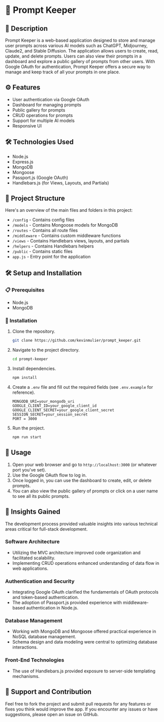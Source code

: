 # 📔 Prompt Keeper

## 📝 Description

Prompt Keeper is a web-based application designed to store and manage user prompts across various AI models such as ChatGPT, Midjourney, Claude2, and Stable Diffusion. The application allows users to create, read, update, and delete prompts. Users can also view their prompts in a dashboard and explore a public gallery of prompts from other users. With Google OAuth for authentication, Prompt Keeper offers a secure way to manage and keep track of all your prompts in one place.

## ⚙️ Features

- User authentication via Google OAuth
- Dashboard for managing prompts
- Public gallery for prompts
- CRUD operations for prompts
- Support for multiple AI models
- Responsive UI

## 🛠 Technologies Used

- Node.js
- Express.js
- MongoDB
- Mongoose
- Passport.js (Google OAuth)
- Handlebars.js (for Views, Layouts, and Partials)

## 📂 Project Structure

Here's an overview of the main files and folders in this project:

- `/config` - Contains config files
- `/models` - Contains Mongoose models for MongoDB
- `/routes` - Contains all route files
- `/middleware` - Contains custom middleware functions
- `/views` - Contains Handlebars views, layouts, and partials
- `/helpers` - Contains Handlebars helpers
- `/public` - Contains static files
- `app.js` - Entry point for the application

## 🛠 Setup and Installation

### 📋 Prerequisites

- Node.js
- MongoDB

### 🔧 Installation

1. Clone the repository.
   
    ```bash
    git clone https://github.com/kevinmulier/prompt_keeper.git
    ```

2. Navigate to the project directory.

    ```bash
    cd prompt-keeper
    ```

3. Install dependencies.

    ```bash
    npm install
    ```

4. Create a `.env` file and fill out the required fields (see `.env.example` for reference).

    ```env
    MONGODB_URI=your_mongodb_uri
    GOOGLE_CLIENT_ID=your_google_client_id
    GOOGLE_CLIENT_SECRET=your_google_client_secret
    SESSION_SECRET=your_session_secret
    PORT = 3000
    ```

5. Run the project.

    ```bash
    npm run start
    ```

## 📖 Usage

1. Open your web browser and go to `http://localhost:3000` (or whatever port you've set).
2. Use the Google OAuth flow to log in.
3. Once logged in, you can use the dashboard to create, edit, or delete prompts.
4. You can also view the public gallery of prompts or click on a user name to see all its public prompts.

## 🌟 Insights Gained

The development process provided valuable insights into various technical areas critical for full-stack development.

### Software Architecture

- Utilizing the MVC architecture improved code organization and facilitated scalability.
- Implementing CRUD operations enhanced understanding of data flow in web applications.

### Authentication and Security

- Integrating Google OAuth clarified the fundamentals of OAuth protocols and token-based authentication.
- The adoption of Passport.js provided experience with middleware-based authentication in Node.js.

### Database Management

- Working with MongoDB and Mongoose offered practical experience in NoSQL database management.
- Schema design and data modeling were central to optimizing database interactions.

### Front-End Technologies

- The use of Handlebars.js provided exposure to server-side templating mechanisms.

## 👥 Support and Contribution

Feel free to fork the project and submit pull requests for any features or fixes you think would improve the app. If you encounter any issues or have suggestions, please open an issue on GitHub.

